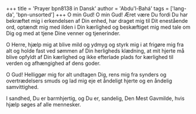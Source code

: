 +++
title = 'Prayer bpn8138 in Dansk'
author = 'Abdu'l-Bahá'
tags = ['lang-da', 'bpn-unsorted']
+++
O min Gud! O min Gud! Æret være Du fordi Du har bekræftet mig i erkendelsen af Din enhed, har draget mig til Dit enestående ord, optændt mig med ilden i Din kærlighed og beskæftiget mig med tale om Dig og med at tjene Dine venner og tjenerinder.

O Herre, hjælp mig at blive mild og ydmyg og styrk mig i at frigøre mig fra alt og holde fast ved sømmen af Din herligheds klædning, at mit hjerte må blive opfyldt af Din kærlighed og ikke efterlade plads for kærlighed til verden og afhængighed af dens goder.

O Gud! Helliggør mig for alt undtagen Dig, rens mig fra synders og overtrædelsers smuds og lad mig eje et åndeligt hjerte og en åndelig samvittighed.

I sandhed, Du er barmhjertig, og Du er, sandelig, Den Mest Gavmilde, hvis hjælp søges af alle mennesker.

